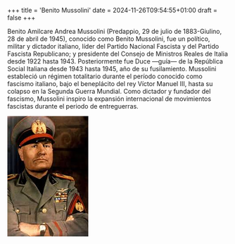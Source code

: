 +++
title = 'Benito Mussolini'
date = 2024-11-26T09:54:55+01:00
draft = false
+++

Benito Amilcare Andrea Mussolini (Predappio, 29 de julio de 1883-Giulino, 28 de abril de 1945), conocido como Benito Mussolini, fue un político, militar y dictador italiano, líder del Partido Nacional Fascista y del Partido Fascista Republicano; y presidente del Consejo de Ministros Reales de Italia desde 1922 hasta 1943. Posteriormente fue Duce —guía— de la República Social Italiana desde 1943 hasta 1945, año de su fusilamiento. Mussolini estableció un régimen totalitario durante el período conocido como fascismo italiano, bajo el beneplácito del rey Víctor Manuel III, hasta su colapso en la Segunda Guerra Mundial. Como dictador y fundador del fascismo, Mussolini inspiro la expansión internacional de movimientos fascistas durante el periodo de entreguerras.

![mussolini](./mussolini.png)
